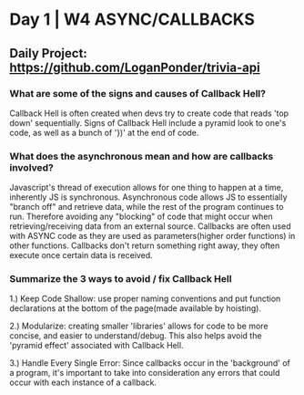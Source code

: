 # Day 1 | W4 ASYNC/CALLBACKS

## Daily Project: https://github.com/LoganPonder/trivia-api

### What are some of the signs and causes of Callback Hell?
Callback Hell is often created when devs try to create code that reads 'top down' sequentially.  Signs of Callback Hell include a pyramid look to one's code, as well as a bunch of '})' at the end of code.

### What does the asynchronous mean and how are callbacks involved?
Javascript's thread of execution allows for one thing to happen at a time, inherently JS is synchronous. Asynchronous code allows JS to essentially "branch off" and retrieve data, while the rest of the program continues to run. Therefore avoiding any "blocking" of code that might occur when retrieving/receiving data from an external source. Callbacks are often used with ASYNC code as they are used as parameters(higher order functions) in other functions. Callbacks don't return something right away, they often execute once certain data is received.

### Summarize the 3 ways to avoid / fix Callback Hell

1.) Keep Code Shallow: use proper naming conventions and put function declarations at the bottom of the page(made available by hoisting).

2.) Modularize: creating smaller 'libraries' allows for code to be more concise, and easier to understand/debug. This also helps avoid the 'pyramid effect' associated with Callback Hell.

3.) Handle Every Single Error: Since callbacks occur in the 'background' of a program, it's important to take into consideration any errors that could occur with each instance of a callback. 